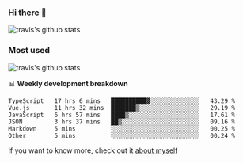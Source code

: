 ### Hi there 👋

<!--
**HondryTravis/HondryTravis** is a ✨ _special_ ✨ repository because its `README.md` (this file) appears on your GitHub profile.

Here are some ideas to get you started:

- 🔭 I’m currently working on ...
- 🌱 I’m currently learning ...
- 👯 I’m looking to collaborate on ...
- 🤔 I’m looking for help with ...
- 💬 Ask me about ...
- 📫 How to reach me: ...
- 😄 Pronouns: ...
- ⚡ Fun fact: ...
-->

![travis's github stats](https://github-readme-stats.vercel.app/api?username=HondryTravis&hide=stars)
### Most used
![travis's github stats](https://github-readme-stats.anuraghazra1.vercel.app/api/top-langs/?username=HondryTravis&layout=compact&hide_title=true)

📊 **Weekly development breakdown**

<!--START_SECTION:waka-->

```text
TypeScript   17 hrs 6 mins   ██████████▓░░░░░░░░░░░░░░   43.29 %
Vue.js       11 hrs 32 mins  ███████▒░░░░░░░░░░░░░░░░░   29.19 %
JavaScript   6 hrs 57 mins   ████▒░░░░░░░░░░░░░░░░░░░░   17.61 %
JSON         3 hrs 37 mins   ██▒░░░░░░░░░░░░░░░░░░░░░░   09.16 %
Markdown     5 mins          ░░░░░░░░░░░░░░░░░░░░░░░░░   00.25 %
Other        5 mins          ░░░░░░░░░░░░░░░░░░░░░░░░░   00.24 %
```

<!--END_SECTION:waka-->

If you want to know more, check out it [about myself](https://hondrytravis.github.io/)
